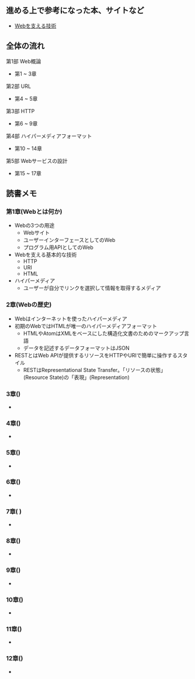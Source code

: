 ## 進める上で参考になった本、サイトなど
- [Webを支える技術](https://www.amazon.co.jp/Web%E3%82%92%E6%94%AF%E3%81%88%E3%82%8B%E6%8A%80%E8%A1%93-HTTP%E3%80%81URI%E3%80%81HTML%E3%80%81%E3%81%9D%E3%81%97%E3%81%A6REST-WEB-PRESS-plus/dp/4774142042)

## 全体の流れ
第1部 Web概論
- 第1 ~ 3章  

第2部 URL
- 第4 ~ 5章  

第3部 HTTP
- 第6 ~ 9章  

第4部 ハイパーメディアフォーマット
- 第10 ~ 14章  

第5部 Webサービスの設計
- 第15 ~ 17章

## 読書メモ
### 第1章(Webとは何か)
- Webの3つの用途
    - Webサイト
    - ユーザーインターフェースとしてのWeb
    - プログラム用APIとしてのWeb
- Webを支える基本的な技術
    - HTTP
    - URI
    - HTML
- ハイパーメディア
    - ユーザーが自分でリンクを選択して情報を取得するメディア
### 2章(Webの歴史)
- Webはインターネットを使ったハイパーメディア
- 初期のWebではHTMLが唯一のハイパーメディアフォーマット
    - HTMLやAtomはXMLをベースにした構造化文書のためのマークアップ言語
    - データを記述するデータフォーマットはJSON
- RESTとはWeb APIが提供するリソースをHTTPやURIで簡単に操作するスタイル
    - RESTはRepresentational State Transfer。「リソースの状態」(Resource State)の「表現」(Representation)
### 3章()
- 
### 4章()
- 
### 5章()
- 
### 6章()
- 
### 7章( )
- 
### 8章()
-
### 9章()
- 
### 10章()
- 
### 11章()
- 
### 12章()
- 
